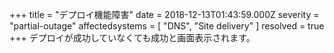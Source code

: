 +++
title = "デプロイ機能障害"
date = 2018-12-13T01:43:59.000Z
severity = "partial-outage"
affectedsystems = [
  "DNS",
  "Site delivery"
]
resolved = true
+++
デプロイが成功していなくても成功と画面表示されます。